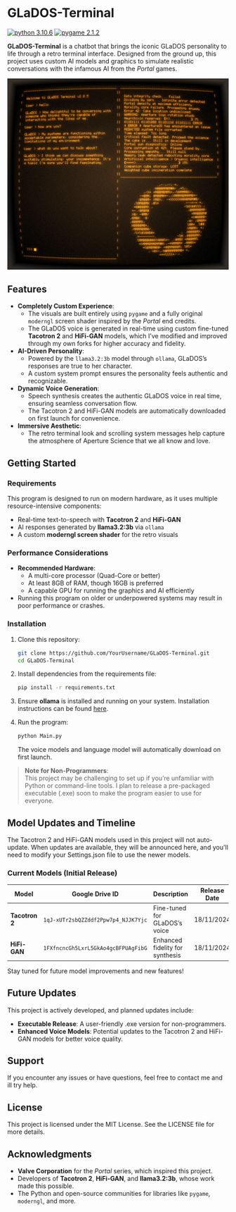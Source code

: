 # GLaDOS-Terminal

[![python 3.10.6](https://img.shields.io/badge/python-3.10.6-blue)](https://www.python.org/) [![pygame 2.1.2](https://img.shields.io/badge/pygame-2.1.2-green)](https://www.pygame.org/wiki/about)

**GLaDOS-Terminal** is a chatbot that brings the iconic GLaDOS personality to life through a retro terminal interface. Designed from the ground up, this project uses custom AI models and graphics to simulate realistic conversations with the infamous AI from the *Portal* games.

![alt text](https://github.com/LuckeyDuckey/GLaDOS-Terminal/blob/9a03e0c75ebb67c8433197e7ff8b884fddeadd0a/Images/Banner.png)

## Features

- **Completely Custom Experience**:
  - The visuals are built entirely using `pygame` and a fully original `moderngl` screen shader inspired by the *Portal* end credits.
  - The GLaDOS voice is generated in real-time using custom fine-tuned **Tacotron 2** and **HiFi-GAN** models, which I’ve modified and improved through my own forks for higher accuracy and fidelity.
- **AI-Driven Personality**:
  - Powered by the `llama3.2:3b` model through `ollama`, GLaDOS’s responses are true to her character.
  - A custom system prompt ensures the personality feels authentic and recognizable.
- **Dynamic Voice Generation**:
  - Speech synthesis creates the authentic GLaDOS voice in real time, ensuring seamless conversation flow.
  - The Tacotron 2 and HiFi-GAN models are automatically downloaded on first launch for convenience.
- **Immersive Aesthetic**:
  - The retro terminal look and scrolling system messages help capture the atmosphere of Aperture Science that we all know and love.

## Getting Started

### Requirements

This program is designed to run on modern hardware, as it uses multiple resource-intensive components:
- Real-time text-to-speech with **Tacotron 2** and **HiFi-GAN**
- AI responses generated by **llama3.2:3b** via `ollama`
- A custom **moderngl screen shader** for the retro visuals

### Performance Considerations

- **Recommended Hardware**:
  - A multi-core processor (Quad-Core or better)
  - At least 8GB of RAM, though 16GB is preferred
  - A capable GPU for running the graphics and AI efficiently
- Running this program on older or underpowered systems may result in poor performance or crashes.

### Installation

1. Clone this repository:
   ```bash
   git clone https://github.com/YourUsername/GLaDOS-Terminal.git
   cd GLaDOS-Terminal
   ```

2. Install dependencies from the requirements file:
   ```bash
   pip install -r requirements.txt
   ```

3. Ensure **ollama** is installed and running on your system. Installation instructions can be found [here](https://ollama.ai/).

4. Run the program:
   ```bash
   python Main.py
   ```

   The voice models and language model will automatically download on first launch.

> **Note for Non-Programmers**:  
> This project may be challenging to set up if you’re unfamiliar with Python or command-line tools. I plan to release a pre-packaged executable (.exe) soon to make the program easier to use for everyone.

## Model Updates and Timeline

The Tacotron 2 and HiFi-GAN models used in this project will not auto-update. When updates are available, they will be announced here, and you'll need to modify your Settings.json file to use the newer models.

### Current Models (Initial Release)

| Model                  | Google Drive ID                         | Description                       | Release Date     |
|------------------------|-----------------------------------------|-----------------------------------|------------------|
| **Tacotron 2**         | `1qJ-xUTr2sbQZZddf2Ppw7p4_NJJK7Yjc`     | Fine-tuned for GLaDOS’s voice     | 18/11/2024       |
| **HiFi-GAN**           | `1FXfncncGh5LxrL5GkAo4gcBFPUAgFibG`     | Enhanced fidelity for synthesis   | 18/11/2024       |

Stay tuned for future model improvements and new features!


## Future Updates

This project is actively developed, and planned updates include:

- **Executable Release**: A user-friendly .exe version for non-programmers.
- **Enhanced Voice Models**: Potential updates to the Tacotron 2 and HiFi-GAN models for better voice quality.

## Support

If you encounter any issues or have questions, feel free to contact me and ill try help.

## License

This project is licensed under the MIT License. See the LICENSE file for more details.

## Acknowledgments

- **Valve Corporation** for the *Portal* series, which inspired this project.
- Developers of **Tacotron 2**, **HiFi-GAN**, and **llama3.2:3b**, whose work made this possible.
- The Python and open-source communities for libraries like `pygame`, `moderngl`, and more.
